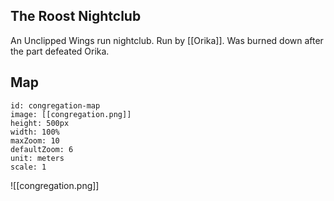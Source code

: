 ## The Roost Nightclub
An Unclipped Wings run nightclub. Run by [[Orika]]. Was burned down after the part defeated Orika.

## Map

```leaflet 
id: congregation-map 
image: [[congregation.png]]
height: 500px 
width: 100% 
maxZoom: 10
defaultZoom: 6
unit: meters
scale: 1
```
![[congregation.png]]

